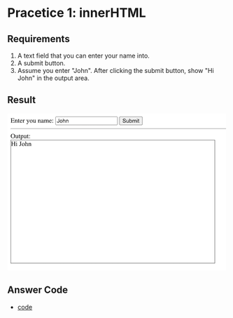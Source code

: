 # Pracetice 1: innerHTML

## Requirements
1. A text field that you can enter your name into.
2. A submit button.
3. Assume you enter "John". After clicking the submit button, show "Hi John" in the output area.

## Result

![](./practice1_innerHTML_result.png)

## Answer Code

* [code](./practice1_innerHTML.html)

